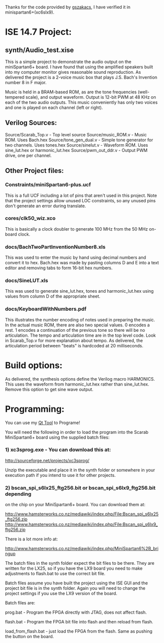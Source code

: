 Thanks for the code provided by [gszakacs](https://forums.xilinx.com/t5/Xilinx-Evaluation-Boards/Scarab-Hardware-s-miniSpartan6-Audio-example/m-p/588595/highlight/true#M11847), I have verified it in minispartan6+(xc6slx9).

# ISE 14.7 Project:

## synth/Audio_test.xise

  This is a simple project to demonstrate the audio output
on the miniSpartan6+ board.  I have found that using the
amplified speakers built into my computer monitor gives
reasonable sound reproduction.  As delivered the project
is a 2-voice music box that plays J.S. Bach's Invention
number 8 in F major.

  Music is held in a BRAM-based ROM, as are the tone frequencies
(well-tempered scale), and output waveform.  Output is 12-bit
PWM at 48 KHz on each of the two audio outputs.  This music
conveniently has only two voices and one is played on each
channel (left or right).

## Verilog Sources:

Source/Scarab_Top.v - Top level source
Source/music_ROM.v - Music ROM.  Uses Bach.hex
Source/tone_gen_dual.v - Simple tone generator for two channels.  Uses tones.hex
Source/sinelut.v - Waveform ROM.  Uses sine_lut.hex or harmonic_lut.hex
Source/pwm_out_ddr.v - Output PWM drive, one per channel.

## Other Project files:

### Constraints/miniSpartan6-plus.ucf

  This is a full UCF including a lot of pins that aren't used in
this project.  Note that the project settings allow unused LOC
constraints, so any unused pins don't generate an error during
translate.

### cores/clk50_wiz.xco

  This is basically a clock doubler to generate 100 MHz from the
50 MHz on-board clock.

### docs/BachTwoPartInventionNumber8.xls

  This was used to enter the music by hand using decimal numbers
and convert it to hex.  Bach.hex was made by pasting columns D and
E into a text editor and removing tabs to form 16-bit hex numbers.

### docs/SineLUT.xls

  This was used to generate sine_lut.hex, tones and harmonic_lut.hex
using values from column D of the appropriate sheet.

###  docs/KeyboardWithNumbers.pdf

  This illustrates the number encoding of notes used in preparing
the music.  In the actual music ROM, there are also two special
values.  0 encodes a rest.  1 encodes a continuation of the previous
tone so there will be no articulation.  The tempo and articulation
time are in the top level code.  Look in Scarab_Top.v for more
explanation about tempo.  As delivered, the articulation period
between "beats" is hardcoded at 20 milliseconds.

# Build options:

As delivered, the synthesis options define the Verilog macro
HARMONICS.  This uses the waveform from harmonic_lut.hex rather
than sine_lut.hex.  Remove this option to get sine wave output.

# Programming:

You can use my [Qt Tool](https://github.com/vgegok/miniSProg) to Programe!

You will need the following in order to load the program into the
Scarab MiniSpartan6+ board using the supplied batch files:

### 1) xc3sprog.exe - You can download this at:

http://sourceforge.net/projects/xc3sprog/

Unzip the executable and place it in the synth folder or somewhere in
your execution path if you intend to use it for other projects.

### 2) bscan_spi_s6lx25_ftg256.bit or bscan_spi_s6lx9_ftg256.bit depending
on the chip on your MiniSpartan6+ board.  You can download them at:

http://www.hamsterworks.co.nz/mediawiki/index.php/File:Bscan_spi_s6lx25_ftg256.zip
http://www.hamsterworks.co.nz/mediawiki/index.php/File:Bscan_spi_s6lx9_ftg256.zip

There is a lot more info at:

http://www.hamsterworks.co.nz/mediawiki/index.php/MiniSpartan6%2B_bringup

The batch files in the synth folder expect the bit files to be there.
They are written for the LX25, so if you have the LX9 board you need
to make adjustments to flash.bat to use the correct bit file.

Batch files assume you have built the project using the ISE GUI and the
project bit file is in the synth folder.  Again you will need to change
the project settings if you use the LX9 version of the board.

Batch files are:

prog.bat - Program the FPGA directly with JTAG, does not affect flash.

flash.bat - Program the FPGA bit file into flash and then reload from flash.

load_from_flash.bat - just load the FPGA from the flash.  Same as pushing the
button on the board.
